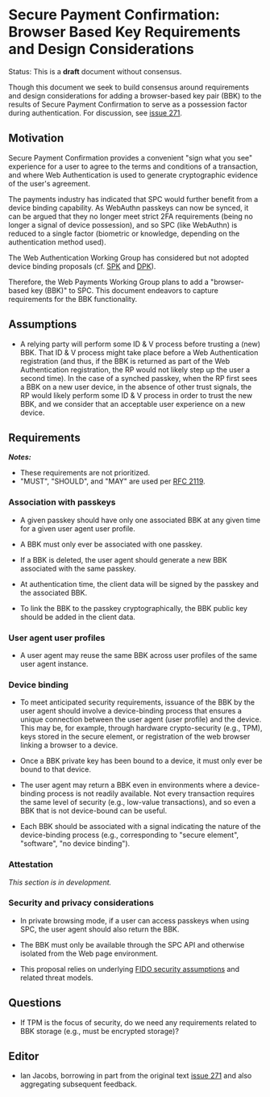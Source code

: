 # Secure Payment Confirmation: Browser Based Key Requirements and Design Considerations

Status: This is a **draft** document without consensus.

Though this document we seek to build consensus around requirements and design considerations for adding a browser-based key pair (BBK) to the results of Secure Payment Confirmation to serve as a possession factor during authentication. For discussion, see [issue 271](https://github.com/w3c/secure-payment-confirmation/issues/271).

## Motivation

Secure Payment Confirmation provides a convenient "sign what you see" experience for a user to agree to the terms and conditions of a transaction, and where Web Authentication is used to generate cryptographic evidence of the user's agreement.

The payments industry has indicated that SPC would further benefit from a device binding capability. As WebAuthn passkeys can now be synced, it can be argued that they no longer meet strict 2FA requirements (being no longer a signal of device possession), and so SPC (like WebAuthn) is reduced to a single factor (biometric or knowledge, depending on the authentication method used).

The Web Authentication Working Group has considered but not adopted device binding proposals (cf. [SPK](https://github.com/w3c/webauthn/pull/1957) and [DPK](https://github.com/w3c/webauthn/issues/1658)).

Therefore, the Web Payments Working Group plans to add a "browser-based key (BBK)" to SPC. This document endeavors to capture requirements for the BBK functionality.

## Assumptions

* A relying party will perform some ID &amp; V process before trusting a (new) BBK. That ID &amp; V process might take place before a Web Authentication registration (and thus, if the BBK is returned as part of the Web Authentication registration, the RP would not likely step up the user a second time). In the case of a synched passkey, when the RP first sees a BBK on a new user device, in the absence of other trust signals, the RP would likely perform some ID &amp; V process in order to trust the new BBK, and we consider that an acceptable user experience on a new device.

## Requirements

***Notes:***

* These requirements are not prioritized.
* "MUST", "SHOULD", and "MAY" are used per [RFC 2119](https://datatracker.ietf.org/doc/html/rfc2119).


### Association with passkeys

* A given passkey should have only one associated BBK at any given time for a given user agent user profile.

* A BBK must only ever be associated with one passkey.

* If a BBK is deleted, the user agent should generate a new BBK associated with the same passkey.

* At authentication time, the client data will be signed by the passkey and the associated BBK.

* To link the BBK to the passkey cryptographically, the BBK public key should be added in the client data.

### User agent user profiles

* A user agent may reuse the same BBK across user profiles of the same user agent instance.

### Device binding

* To meet anticipated security requirements, issuance of the BBK by the user agent should involve a device-binding process that ensures a unique connection between the user agent (user profile) and the device. This may be, for example, through hardware crypto-security (e.g., TPM), keys stored in the secure element, or registration of the web browser linking a browser to a device.

* Once a BBK private key has been bound to a device, it must only ever be bound to that device.

* The user agent may return a BBK even in environments where a device-binding process is not readily available. Not every transaction requires the same level of security (e.g., low-value transactions), and so even a BBK that is not device-bound can be useful. 

* Each BBK should be associated with a signal indicating the nature of the device-binding process (e.g., corresponding to "secure element", "software", "no device binding").

### Attestation

_This section is in development._

### Security and privacy considerations

* In private browsing mode, if a user can access passkeys when using
  SPC, the user agent should also return the BBK.

* The BBK must only be available through the SPC API and otherwise isolated from the Web page environment.

* This proposal relies on underlying [FIDO security assumptions](https://fidoalliance.org/specs/common-specs/fido-security-ref-v2.1-ps-20220523.html#fido-security-assumptions) and related threat models.

## Questions

* If TPM is the focus of security, do we need any requirements related to BBK storage (e.g., must be encrypted storage)?

## Editor

* Ian Jacobs, borrowing in part from the original text [issue
  271](https://github.com/w3c/secure-payment-confirmation/issues/271)
  and also aggregating subsequent feedback.
